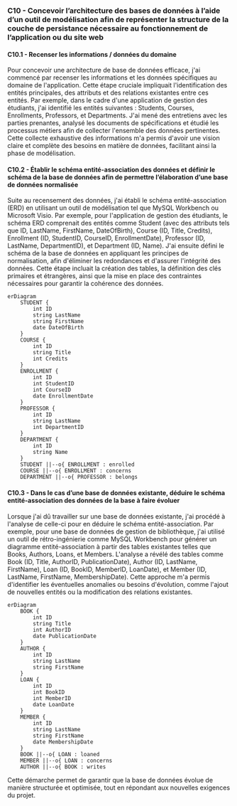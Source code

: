 ### C10 - Concevoir l’architecture des bases de données à l’aide d’un outil de modélisation afin de représenter la structure de la couche de persistance nécessaire au fonctionnement de l’application ou du site web

#### C10.1 - Recenser les informations / données du domaine

Pour concevoir une architecture de base de données efficace, j'ai commencé par recenser les informations et les données spécifiques au domaine de l'application. Cette étape cruciale impliquait l'identification des entités principales, des attributs et des relations existantes entre ces entités. Par exemple, dans le cadre d'une application de gestion des étudiants, j'ai identifié les entités suivantes : Students, Courses, Enrollments, Professors, et Departments. J'ai mené des entretiens avec les parties prenantes, analysé les documents de spécifications et étudié les processus métiers afin de collecter l'ensemble des données pertinentes. Cette collecte exhaustive des informations m'a permis d'avoir une vision claire et complète des besoins en matière de données, facilitant ainsi la phase de modélisation.

#### C10.2 - Établir le schéma entité-association des données et définir le schéma de la base de données afin de permettre l’élaboration d’une base de données normalisée

Suite au recensement des données, j'ai établi le schéma entité-association (ERD) en utilisant un outil de modélisation tel que MySQL Workbench ou Microsoft Visio. Par exemple, pour l'application de gestion des étudiants, le schéma ERD comprenait des entités comme Student (avec des attributs tels que ID, LastName, FirstName, DateOfBirth), Course (ID, Title, Credits), Enrollment (ID, StudentID, CourseID, EnrollmentDate), Professor (ID, LastName, DepartmentID), et Department (ID, Name). J'ai ensuite défini le schéma de la base de données en appliquant les principes de normalisation, afin d'éliminer les redondances et d'assurer l'intégrité des données. Cette étape incluait la création des tables, la définition des clés primaires et étrangères, ainsi que la mise en place des contraintes nécessaires pour garantir la cohérence des données.

```mermaid
erDiagram
    STUDENT {
        int ID
        string LastName
        string FirstName
        date DateOfBirth
    }
    COURSE {
        int ID
        string Title
        int Credits
    }
    ENROLLMENT {
        int ID
        int StudentID
        int CourseID
        date EnrollmentDate
    }
    PROFESSOR {
        int ID
        string LastName
        int DepartmentID
    }
    DEPARTMENT {
        int ID
        string Name
    }
    STUDENT ||--o{ ENROLLMENT : enrolled
    COURSE ||--o{ ENROLLMENT : concerns
    DEPARTMENT ||--o{ PROFESSOR : belongs
```

#### C10.3 - Dans le cas d’une base de données existante, déduire le schéma entité-association des données de la base à faire évoluer

Lorsque j'ai dû travailler sur une base de données existante, j'ai procédé à l'analyse de celle-ci pour en déduire le schéma entité-association. Par exemple, pour une base de données de gestion de bibliothèque, j'ai utilisé un outil de rétro-ingénierie comme MySQL Workbench pour générer un diagramme entité-association à partir des tables existantes telles que Books, Authors, Loans, et Members. L'analyse a révélé des tables comme Book (ID, Title, AuthorID, PublicationDate), Author (ID, LastName, FirstName), Loan (ID, BookID, MemberID, LoanDate), et Member (ID, LastName, FirstName, MembershipDate). Cette approche m'a permis d'identifier les éventuelles anomalies ou besoins d'évolution, comme l'ajout de nouvelles entités ou la modification des relations existantes.

```mermaid
erDiagram
    BOOK {
        int ID
        string Title
        int AuthorID
        date PublicationDate
    }
    AUTHOR {
        int ID
        string LastName
        string FirstName
    }
    LOAN {
        int ID
        int BookID
        int MemberID
        date LoanDate
    }
    MEMBER {
        int ID
        string LastName
        string FirstName
        date MembershipDate
    }
    BOOK ||--o{ LOAN : loaned
    MEMBER ||--o{ LOAN : concerns
    AUTHOR ||--o{ BOOK : writes
```

Cette démarche permet de garantir que la base de données évolue de manière structurée et optimisée, tout en répondant aux nouvelles exigences du projet.

